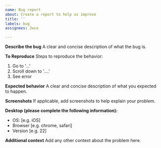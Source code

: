 ```yaml
---
name: Bug report
about: Create a report to help us improve
title: ''
labels: bug
assignees: 2wce

---
```


**Describe the bug**
A clear and concise description of what the bug is.

**To Reproduce**
Steps to reproduce the behavior:
1. Go to '...'
2. Scroll down to '....'
3. See error

**Expected behavior**
A clear and concise description of what you expected to happen.

**Screenshots**
If applicable, add screenshots to help explain your problem.

**Desktop (please complete the following information):**
 - OS: [e.g. iOS]
 - Browser [e.g. chrome, safari]
 - Version [e.g. 22]

**Additional context**
Add any other context about the problem here.
